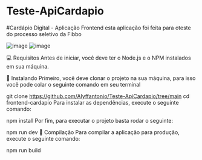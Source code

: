# Teste-ApiCardapio

#Cardápio Digital - Aplicação Frontend 
esta aplicação foi feita para oteste do processo seletivo da Fibbo

![image](https://github.com/user-attachments/assets/66187ff7-47e3-4385-ac35-41dc9c793524)   ![image](https://github.com/user-attachments/assets/f6cb0ecb-6e0d-4a66-aeb5-fe460bc0efd3)

💻 Requisitos
Antes de iniciar, você deve ter o Node.js e o NPM instalados em sua máquina.

🚀 Instalando
Primeiro, você deve clonar o projeto na sua máquina, para isso você pode colar o seguinte comando em seu terminal

git clone https://github.com/Alyffantonio/Teste-ApiCardapio/tree/main
cd frontend-cardapio
Para instalar as dependências, execute o seguinte comando:

npm install
Por fim, para executar o projeto basta rodar o seguinte:

npm run dev
🔧 Compilação
Para compilar a aplicação para produção, execute o seguinte comando:

npm run build
